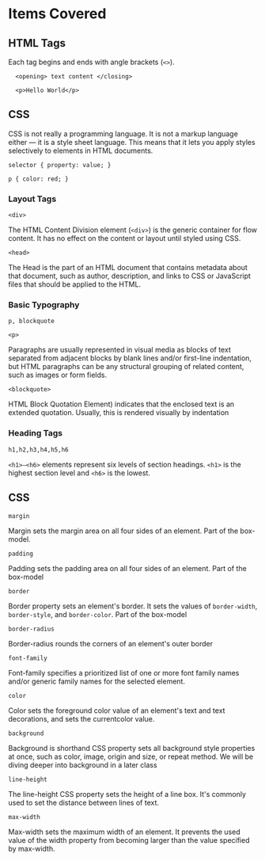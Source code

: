 # Items Covered

## HTML Tags

Each tag begins and ends with angle brackets (`<>`).
```
  <opening> text content </closing>

  <p>Hello World</p>

```

## CSS

CSS is not really a programming language. It is not a markup language either — it is a style sheet language. This means that it lets you apply styles selectively to elements in HTML documents.

```
selector { property: value; }

p { color: red; }
```

### Layout Tags

`<div>`

The HTML Content Division element (`<div>`) is the generic container for flow content. It has no effect on the content or layout until styled using CSS.

`<head>`

The Head is the part of an HTML document that contains metadata about that document, such as author, description, and links to CSS or JavaScript files that should be applied to the HTML.


### Basic Typography

`p, blockquote`

`<p>`

Paragraphs are usually represented in visual media as blocks of text separated from adjacent blocks by blank lines and/or first-line indentation, but HTML paragraphs can be any structural grouping of related content, such as images or form fields.

`<blockquote>`

HTML Block Quotation Element) indicates that the enclosed text is an extended quotation. Usually, this is rendered visually by indentation

### Heading Tags

`h1,h2,h3,h4,h5,h6`

`<h1>–<h6>` elements represent six levels of section headings. `<h1>` is the highest section level and `<h6>` is the lowest.


## CSS

`margin`

Margin sets the margin area on all four sides of an element. Part of the box-model.

`padding`

Padding sets the padding area on all four sides of an element. Part of the box-model

`border`

Border property sets an element's border. It sets the values of `border-width`, `border-style`, and `border-color`. Part of the box-model

`border-radius`

Border-radius rounds the corners of an element's outer border 

`font-family`

Font-family specifies a prioritized list of one or more font family names and/or generic family names for the selected element.

`color`

Color sets the foreground color value of an element's text and text decorations, and sets the currentcolor value. 

`background`

Background is shorthand CSS property sets all background style properties at once, such as color, image, origin and size, or repeat method. We will be diving deeper into background in a later class

`line-height`

The line-height CSS property sets the height of a line box. It's commonly used to set the distance between lines of text.

`max-width`

Max-width sets the maximum width of an element. It prevents the used value of the width property from becoming larger than the value specified by max-width.
